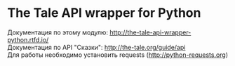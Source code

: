 # The Tale API wrapper for Python
Документация по этому модулю: http://the-tale-api-wrapper-python.rtfd.io/ <br/>
Документация по API "Сказки": http://the-tale.org/guide/api <br/>
Для работы необходимо установить requests (http://python-requests.org)

